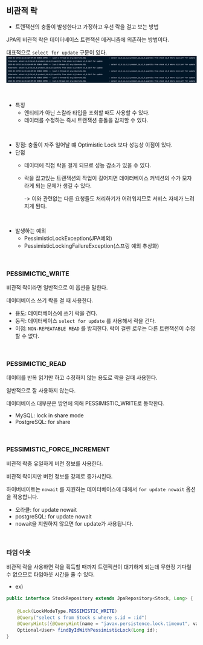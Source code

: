 ## 비관적 락 
* 트랜잭션의 충돌이 발생한다고 가정하고 우선 락을 걸고 보는 방법

JPA의 비관적 락은 데이터베이스 트랜잭션 메커니즘에 의존하는 방법이다.

대표적으로 `select for update` 구문이 있다.
![img.png](./image/img_10.png)

<br/>

* 특징
  * 엔티티가 아닌 스칼라 타입을 조회할 때도 사용할 수 있다.
  * 데이터를 수정하는 즉시 트랜잭션 충돌을 감지할 수 있다.

<br/>

* 장점: 충돌이 자주 일어날 떄 Optimistic Lock 보다 성능상 이점이 있다.
* 단점
  * 데이터에 직접 락을 걸게 되므로 성능 감소가 있을 수 있다.
  * 락을 잡고있는 트랜잭션의 작업이 길어지면 데이터베이스 커넥션의 수가 모자라게 되는 문제가 생길 수 있다. 
    
    -> 이와 관련없는 다른 요청들도 처리하기가 어려워지므로 서비스 자체가 느려지게 된다.

<br/>

* 발생하는 예외
  * PessimisticLockException(JPA예외)
  * PessimisticLockingFailureException(스프링 예외 추상화)

<br/>

### PESSIMICTIC_WRITE
비관적 락이라면 일반적으로 이 옵션을 말한다.

데이터베이스 쓰기 락을 걸 때 사용한다.

* 용도: 데이터베이스에 쓰기 락을 건다.
* 동작: 데이터베이스 `select for update` 를 사용해서 락을 건다.
* 이점: `NON-REPEATABLE READ` 를 방지한다. 락이 걸린 로우는 다른 트랜잭션이 수정할 수 없다.

<br/>

### PESSIMICTIC_READ
데이터를 반복 읽기만 하고 수정하지 않는 용도로 락을 걸때 사용한다.

일반적으로 잘 사용하지 않는다.

데이터베이스 대부분은 방언에 의해 PESSIMISTIC_WRITE로 동작한다.

* MySQL: lock in share mode
* PostgreSQL: for share

<br/>

### PESSIMISTIC_FORCE_INCREMENT
비관적 락중 유일하게 버전 정보를 사용한다.

비관적 락이지만 버전 정보를 강제로 증가시킨다.

하이버네이트는 `nowait` 를 지원하는 데이터베이스에 대해서 `for update nowait` 옵션을 적용합니다.

* 오라클: for update nowait
* postgreSQL: for update nowait
* nowait을 지원하지 않으면 for update가 사용됩니다.

<br/>

### 타임 아웃
비관적 락을 사용하면 락을 획득할 때까지 트랜잭션이 대기하게 되는데 무한정 기다릴 수 없으므로 타임아웃 시간을 줄 수 있다.

* ex)
~~~java
public interface StockRepository extends JpaRepository<Stock, Long> {

    @Lock(LockModeType.PESSIMISTIC_WRITE)
    @Query("select s from Stock s where s.id = :id")
    @QueryHints({@QueryHint(name = "javax.persistence.lock.timeout", value ="10000")})
    Optional<User> findByIdWithPessimisticLock(Long id);
}
~~~